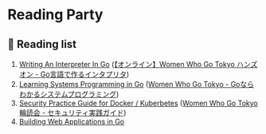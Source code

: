 # Reading Party

## :book: Reading list

1. [Writing An Interpreter In Go](golang-interpreterbook) ([【オンライン】Women Who Go Tokyo ハンズオン - Go言語で作るインタプリタ](https://womenwhogo-tokyo.connpass.com/event/207185/))
2. [Learning Systems Programming in Go](learning-systems-programming-in-go) ([Women Who Go Tokyo - Goならわかるシステムプログラミング](https://womenwhogo-tokyo.connpass.com/event/225568/))
3. [Security Practice Guide for Docker / Kuberbetes](docker_kube_sec_guide) ([Women Who Go Tokyo 輪読会 - セキュリティ実践ガイド](https://womenwhogo-tokyo.connpass.com/event/226788/))
4. [Building Web Applications in Go](golang-web-app)